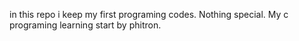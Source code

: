in this repo i keep my first programing codes. Nothing special. My c programing learning start by phitron.  
